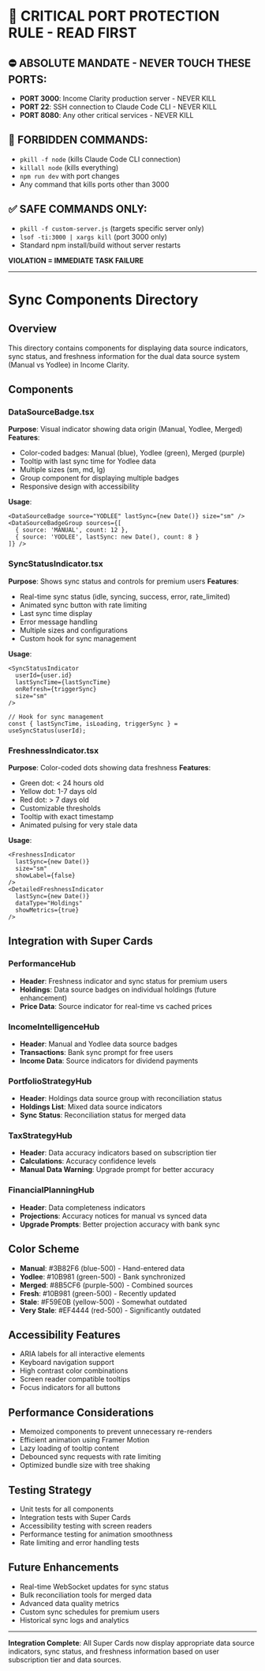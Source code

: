# 🚨 CRITICAL PORT PROTECTION RULE - READ FIRST

## ⛔ ABSOLUTE MANDATE - NEVER TOUCH THESE PORTS:
- **PORT 3000**: Income Clarity production server - NEVER KILL
- **PORT 22**: SSH connection to Claude Code CLI - NEVER KILL  
- **PORT 8080**: Any other critical services - NEVER KILL

## 🚫 FORBIDDEN COMMANDS:
- `pkill -f node` (kills Claude Code CLI connection)
- `killall node` (kills everything)
- `npm run dev` with port changes
- Any command that kills ports other than 3000

## ✅ SAFE COMMANDS ONLY:
- `pkill -f custom-server.js` (targets specific server only)
- `lsof -ti:3000 | xargs kill` (port 3000 only)
- Standard npm install/build without server restarts

**VIOLATION = IMMEDIATE TASK FAILURE**

---

# Sync Components Directory

## Overview
This directory contains components for displaying data source indicators, sync status, and freshness information for the dual data source system (Manual vs Yodlee) in Income Clarity.

## Components

### DataSourceBadge.tsx
**Purpose**: Visual indicator showing data origin (Manual, Yodlee, Merged)
**Features**:
- Color-coded badges: Manual (blue), Yodlee (green), Merged (purple)
- Tooltip with last sync time for Yodlee data
- Multiple sizes (sm, md, lg)
- Group component for displaying multiple badges
- Responsive design with accessibility

**Usage**:
```tsx
<DataSourceBadge source="YODLEE" lastSync={new Date()} size="sm" />
<DataSourceBadgeGroup sources={[
  { source: 'MANUAL', count: 12 },
  { source: 'YODLEE', lastSync: new Date(), count: 8 }
]} />
```

### SyncStatusIndicator.tsx
**Purpose**: Shows sync status and controls for premium users
**Features**:
- Real-time sync status (idle, syncing, success, error, rate_limited)
- Animated sync button with rate limiting
- Last sync time display
- Error message handling
- Multiple sizes and configurations
- Custom hook for sync management

**Usage**:
```tsx
<SyncStatusIndicator
  userId={user.id}
  lastSyncTime={lastSyncTime}
  onRefresh={triggerSync}
  size="sm"
/>

// Hook for sync management
const { lastSyncTime, isLoading, triggerSync } = useSyncStatus(userId);
```

### FreshnessIndicator.tsx
**Purpose**: Color-coded dots showing data freshness
**Features**:
- Green dot: < 24 hours old
- Yellow dot: 1-7 days old  
- Red dot: > 7 days old
- Customizable thresholds
- Tooltip with exact timestamp
- Animated pulsing for very stale data

**Usage**:
```tsx
<FreshnessIndicator 
  lastSync={new Date()} 
  size="sm" 
  showLabel={false}
/>
<DetailedFreshnessIndicator
  lastSync={new Date()}
  dataType="Holdings"
  showMetrics={true}
/>
```

## Integration with Super Cards

### PerformanceHub
- **Header**: Freshness indicator and sync status for premium users
- **Holdings**: Data source badges on individual holdings (future enhancement)
- **Price Data**: Source indicator for real-time vs cached prices

### IncomeIntelligenceHub  
- **Header**: Manual and Yodlee data source badges
- **Transactions**: Bank sync prompt for free users
- **Income Data**: Source indicators for dividend payments

### PortfolioStrategyHub
- **Header**: Holdings data source group with reconciliation status
- **Holdings List**: Mixed data source indicators
- **Sync Status**: Reconciliation status for merged data

### TaxStrategyHub
- **Header**: Data accuracy indicators based on subscription tier
- **Calculations**: Accuracy confidence levels
- **Manual Data Warning**: Upgrade prompt for better accuracy

### FinancialPlanningHub
- **Header**: Data completeness indicators
- **Projections**: Accuracy notices for manual vs synced data
- **Upgrade Prompts**: Better projection accuracy with bank sync

## Color Scheme
- **Manual**: #3B82F6 (blue-500) - Hand-entered data
- **Yodlee**: #10B981 (green-500) - Bank synchronized
- **Merged**: #8B5CF6 (purple-500) - Combined sources
- **Fresh**: #10B981 (green-500) - Recently updated
- **Stale**: #F59E0B (yellow-500) - Somewhat outdated  
- **Very Stale**: #EF4444 (red-500) - Significantly outdated

## Accessibility Features
- ARIA labels for all interactive elements
- Keyboard navigation support
- High contrast color combinations
- Screen reader compatible tooltips
- Focus indicators for all buttons

## Performance Considerations
- Memoized components to prevent unnecessary re-renders
- Efficient animation using Framer Motion
- Lazy loading of tooltip content
- Debounced sync requests with rate limiting
- Optimized bundle size with tree shaking

## Testing Strategy
- Unit tests for all components
- Integration tests with Super Cards
- Accessibility testing with screen readers
- Performance testing for animation smoothness
- Rate limiting and error handling tests

## Future Enhancements
- Real-time WebSocket updates for sync status
- Bulk reconciliation tools for merged data
- Advanced data quality metrics
- Custom sync schedules for premium users
- Historical sync logs and analytics

---

**Integration Complete**: All Super Cards now display appropriate data source indicators, sync status, and freshness information based on user subscription tier and data sources.